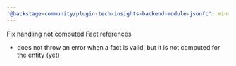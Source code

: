 ```yaml
---
'@backstage-community/plugin-tech-insights-backend-module-jsonfc': minor
---
```


Fix handling not computed Fact references

- does not throw an error when a fact is valid, but it is not computed for the entity (yet)
